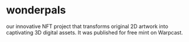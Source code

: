 # wonderpals
our innovative NFT project that transforms original 2D artwork into captivating 3D digital assets. It was published for free mint on Warpcast.
